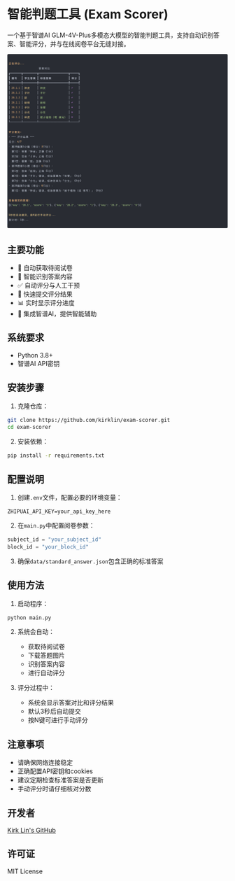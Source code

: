 # 智能判题工具 (Exam Scorer)

一个基于智谱AI GLM-4V-Plus多模态大模型的智能判题工具，支持自动识别答案、智能评分，并与在线阅卷平台无缝对接。

![result](./README.assets/result.png)

## 主要功能

- 🔄 自动获取待阅试卷
- 📝 智能识别答案内容
- ✅ 自动评分与人工干预
- 🚀 快速提交评分结果
- 📊 实时显示评分进度
- 🤖 集成智谱AI，提供智能辅助

## 系统要求

- Python 3.8+
- 智谱AI API密钥

## 安装步骤

1. 克隆仓库：
```bash
git clone https://github.com/kirklin/exam-scorer.git
cd exam-scorer
```

2. 安装依赖：
```bash
pip install -r requirements.txt
```

## 配置说明

1. 创建`.env`文件，配置必要的环境变量：
```
ZHIPUAI_API_KEY=your_api_key_here
```

2. 在`main.py`中配置阅卷参数：
```python
subject_id = "your_subject_id"
block_id = "your_block_id"
```

3. 确保`data/standard_answer.json`包含正确的标准答案

## 使用方法

1. 启动程序：
```bash
python main.py
```

2. 系统会自动：
   - 获取待阅试卷
   - 下载答题图片
   - 识别答案内容
   - 进行自动评分

3. 评分过程中：
   - 系统会显示答案对比和评分结果
   - 默认3秒后自动提交
   - 按N键可进行手动评分

## 注意事项

- 请确保网络连接稳定
- 正确配置API密钥和cookies
- 建议定期检查标准答案是否更新
- 手动评分时请仔细核对分数

## 开发者

[Kirk Lin's GitHub](https://github.com/kirklin)

## 许可证

MIT License 
